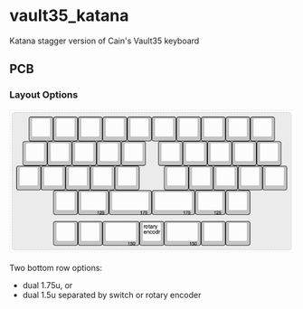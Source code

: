 # vault35_katana

Katana stagger version of Cain's Vault35 keyboard

## PCB

### Layout Options

![vault35_katana_kle](./images/vault35_katana_kle.png)

Two bottom row options:
- dual 1.75u, or
- dual 1.5u separated by switch or rotary encoder

